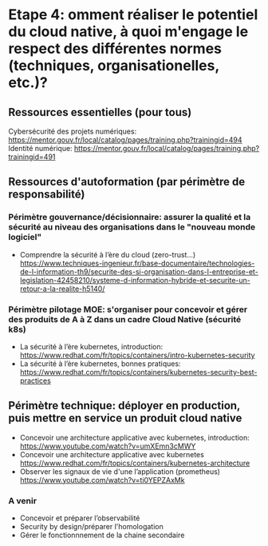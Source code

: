 # Etape 4: omment réaliser le potentiel du cloud native, à quoi m'engage le respect des différentes normes (techniques, organisationelles, etc.)?

## Ressources essentielles (pour tous)
Cybersécurité des projets numériques: https://mentor.gouv.fr/local/catalog/pages/training.php?trainingid=494
Identité numérique: https://mentor.gouv.fr/local/catalog/pages/training.php?trainingid=491

## Ressources d'autoformation (par périmètre de responsabilité)

### Périmètre gouvernance/décisionnaire: assurer la qualité et la sécurité au niveau des organisations dans le "nouveau monde logiciel"
- Comprendre la sécurité à l’ère du cloud (zero-trust...) https://www.techniques-ingenieur.fr/base-documentaire/technologies-de-l-information-th9/securite-des-si-organisation-dans-l-entreprise-et-legislation-42458210/systeme-d-information-hybride-et-securite-un-retour-a-la-realite-h5140/ 

### Périmètre pilotage MOE: s'organiser pour concevoir et gérer des produits de A à Z dans un cadre Cloud Native (sécurité k8s)
- La sécurité à l’ère  kubernetes, introduction: https://www.redhat.com/fr/topics/containers/intro-kubernetes-security 
- La sécurité à l’ère  kubernetes, bonnes pratiques: https://www.redhat.com/fr/topics/containers/kubernetes-security-best-practices

## Périmètre technique: déployer en production, puis mettre en service un produit cloud native
- Concevoir une architecture applicative avec kubernetes, introduction: https://www.youtube.com/watch?v=umXEmn3cMWY
- Concevoir une architecture applicative avec kubernetes https://www.redhat.com/fr/topics/containers/kubernetes-architecture
- Observer les signaux de vie d'une l’application (prometheus) https://www.youtube.com/watch?v=ti0YEPZAxMk

### A venir
- Concevoir et préparer l’observabilité
- Security by design/préparer l'homologation
- Gérer le fonctionnnement de la chaine secondaire
